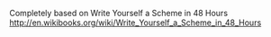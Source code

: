 Completely based on Write Yourself a Scheme in 48 Hours
http://en.wikibooks.org/wiki/Write_Yourself_a_Scheme_in_48_Hours
